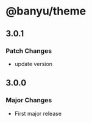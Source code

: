 # @banyu/theme

## 3.0.1

### Patch Changes

- update version

## 3.0.0

### Major Changes

- First major release

